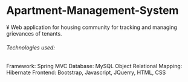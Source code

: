 # Apartment-Management-System


¥	Web application for housing community for tracking and managing grievances of tenants.

###### Technologies used:
Framework: Spring MVC
Database: MySQL
Object Relational Mapping: Hibernate
Frontend: Bootstrap, Javascript, JQuerry, HTML, CSS
